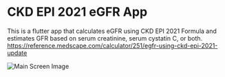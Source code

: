# CKD EPI 2021 eGFR App

This is a flutter app that calculates eGFR using CKD EPI 2021 Formula and estimates GFR based on serum creatinine, serum cystatin C, or both.
https://reference.medscape.com/calculator/251/egfr-using-ckd-epi-2021-update

![Main Screen Image](https://github.com/abdulrehman-net/CKD-EPI-2021-eGFR-App/blob/main/egfrappimg.png?raw=true)
